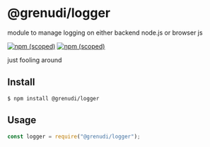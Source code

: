 # @grenudi/logger
module to manage logging on either backend node.js or browser js

[![npm (scoped)](https://img.shields.io/badge/dynamic/json.svg?color=green&label=version&query=%24.version&url=https%3A%2F%2Fraw.githubusercontent.com%2Fgrenudi-js-modules%2Flogger%2Fmaster%2Fpackage.json)](https://www.npmjs.com/package/@grenudi/logger)
[![npm (scoped)](https://img.shields.io/badge/dynamic/json.svg?color=yellow&label=size&query=%24.size&suffix=kB&url=https%3A%2F%2Fapi.github.com%2Frepos%2Fgrenudi-js-modules%2Flogger)](https://www.npmjs.com/package/@grenudi/logger)

just fooling around

## Install

```
$ npm install @grenudi/logger
```

## Usage

```js
const logger = require("@grenudi/logger");
```
